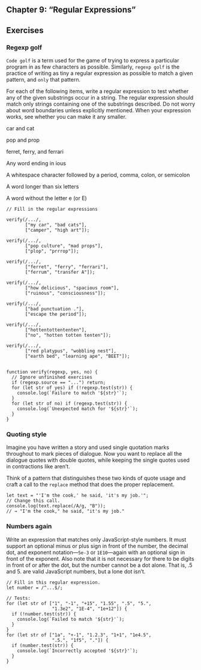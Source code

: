 ## Chapter 9: “Regular Expressions”
## Exercises
### Regexp golf

`Code golf` is a term used for the game of trying to express a particular program in as few characters as possible. Similarly, `regexp golf` is the practice of writing as tiny a regular expression as possible to match a given pattern, and `only` that pattern.

For each of the following items, write a regular expression to test whether any of the given substrings occur in a string. The regular expression should match only strings containing one of the substrings described. Do not worry about word boundaries unless explicitly mentioned. When your expression works, see whether you can make it any smaller.

car and cat

pop and prop

ferret, ferry, and ferrari

Any word ending in ious

A whitespace character followed by a period, comma, colon, or semicolon

A word longer than six letters

A word without the letter e (or E)

```
// Fill in the regular expressions

verify(/.../,
       ["my car", "bad cats"],
       ["camper", "high art"]);

verify(/.../,
       ["pop culture", "mad props"],
       ["plop", "prrrop"]);

verify(/.../,
       ["ferret", "ferry", "ferrari"],
       ["ferrum", "transfer A"]);

verify(/.../,
       ["how delicious", "spacious room"],
       ["ruinous", "consciousness"]);

verify(/.../,
       ["bad punctuation ."],
       ["escape the period"]);

verify(/.../,
       ["hottentottententen"],
       ["no", "hotten totten tenten"]);

verify(/.../,
       ["red platypus", "wobbling nest"],
       ["earth bed", "learning ape", "BEET"]);


function verify(regexp, yes, no) {
  // Ignore unfinished exercises
  if (regexp.source == "...") return;
  for (let str of yes) if (!regexp.test(str)) {
    console.log(`Failure to match '${str}'`);
  }
  for (let str of no) if (regexp.test(str)) {
    console.log(`Unexpected match for '${str}'`);
  }
}
```

### Quoting style

Imagine you have written a story and used single quotation marks throughout to mark pieces of dialogue. Now you want to replace all the dialogue quotes with double quotes, while keeping the single quotes used in contractions like aren’t.

Think of a pattern that distinguishes these two kinds of quote usage and craft a call to the `replace` method that does the proper replacement.

```
let text = "'I'm the cook,' he said, 'it's my job.'";
// Change this call.
console.log(text.replace(/A/g, "B"));
// → "I'm the cook," he said, "it's my job."
```

### Numbers again

Write an expression that matches only JavaScript-style numbers. It must support an optional minus or plus sign in front of the number, the decimal dot, and exponent notation—`5e-3` or `1E10`—again with an optional sign in front of the exponent. Also note that it is not necessary for there to be digits in front of or after the dot, but the number cannot be a dot alone. That is, .5 and 5. are valid JavaScript numbers, but a lone dot isn’t.

```
// Fill in this regular expression.
let number = /^...$/;

// Tests:
for (let str of ["1", "-1", "+15", "1.55", ".5", "5.",
                 "1.3e2", "1E-4", "1e+12"]) {
  if (!number.test(str)) {
    console.log(`Failed to match '${str}'`);
  }
}
for (let str of ["1a", "+-1", "1.2.3", "1+1", "1e4.5",
                 ".5.", "1f5", "."]) {
  if (number.test(str)) {
    console.log(`Incorrectly accepted '${str}'`);
  }
}
```